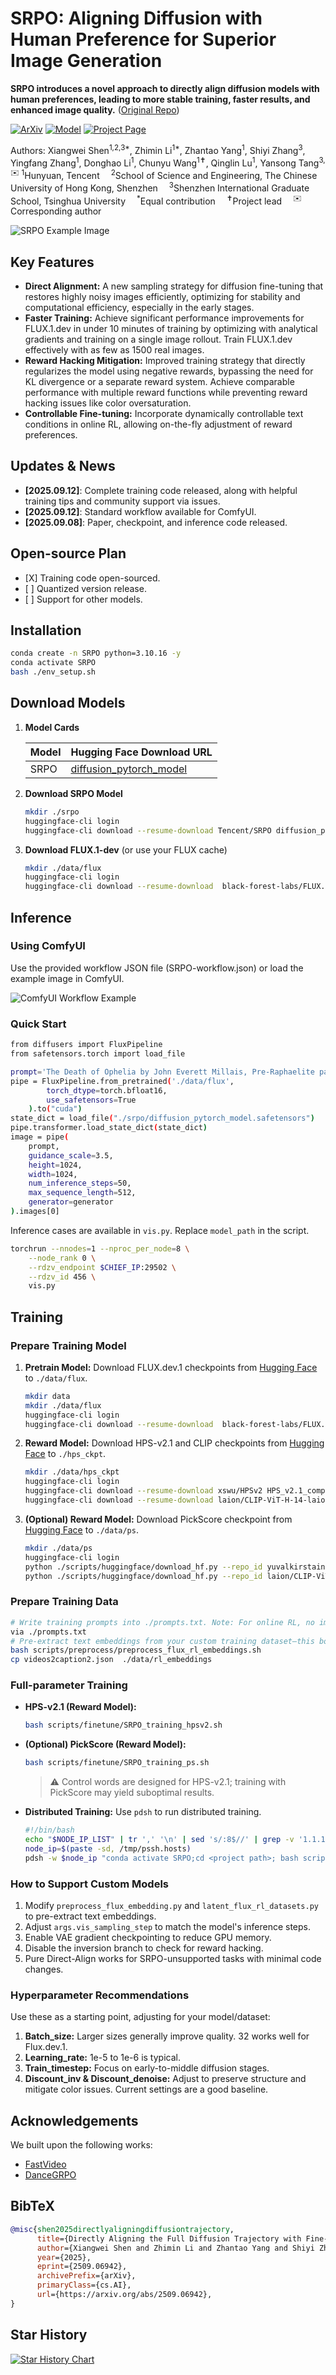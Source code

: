 # SRPO: Aligning Diffusion with Human Preference for Superior Image Generation

**SRPO introduces a novel approach to directly align diffusion models with human preferences, leading to more stable training, faster results, and enhanced image quality.** ([Original Repo](https://github.com/Tencent-Hunyuan/SRPO))

[![ArXiv](https://img.shields.io/badge/ArXiv-red?logo=arxiv)](https://arxiv.org/abs/2509.06942)
[![Model](https://img.shields.io/badge/Model-blue?logo=huggingface)](https://huggingface.co/tencent/SRPO/)
[![Project Page](https://img.shields.io/badge/%F0%9F%92%BB_Project-SRPO-blue)](https://tencent.github.io/srpo-project-page/)

Authors: Xiangwei Shen<sup>1,2,3*</sup>, Zhimin Li<sup>1*</sup>, Zhantao Yang<sup>1</sup>, Shiyi Zhang<sup>3</sup>, Yingfang Zhang<sup>1</sup>, Donghao Li<sup>1</sup>, Chunyu Wang<sup>1✝</sup>, Qinglin Lu<sup>1</sup>, Yansong Tang<sup>3,✉️</sup>
<sup>1</sup>Hunyuan, Tencent 
<sup>2</sup>School of Science and Engineering, The Chinese University of Hong Kong, Shenzhen 
<sup>3</sup>Shenzhen International Graduate School, Tsinghua University 
<sup>*</sup>Equal contribution 
<sup>✝</sup>Project lead 
<sup>✉️</sup>Corresponding author

![SRPO Example Image](assets/head.jpg)

## Key Features

*   **Direct Alignment:** A new sampling strategy for diffusion fine-tuning that restores highly noisy images efficiently, optimizing for stability and computational efficiency, especially in the early stages.
*   **Faster Training:** Achieve significant performance improvements for FLUX.1.dev in under 10 minutes of training by optimizing with analytical gradients and training on a single image rollout. Train FLUX.1.dev effectively with as few as 1500 real images.
*   **Reward Hacking Mitigation:**  Improved training strategy that directly regularizes the model using negative rewards, bypassing the need for KL divergence or a separate reward system. Achieve comparable performance with multiple reward functions while preventing reward hacking issues like color oversaturation.
*   **Controllable Fine-tuning:**  Incorporate dynamically controllable text conditions in online RL, allowing on-the-fly adjustment of reward preferences.

## Updates & News

*   **[2025.09.12]**: Complete training code released, along with helpful training tips and community support via issues.
*   **[2025.09.12]**: Standard workflow available for ComfyUI.
*   **[2025.09.08]**: Paper, checkpoint, and inference code released.

## Open-source Plan

*   \[X] Training code open-sourced.
*   \[ ] Quantized version release.
*   \[ ] Support for other models.

## Installation

```bash
conda create -n SRPO python=3.10.16 -y
conda activate SRPO
bash ./env_setup.sh
```

## Download Models

1.  **Model Cards**

    | Model         | Hugging Face Download URL                                       |
    | :------------ | :-------------------------------------------------------------- |
    | SRPO          | [diffusion\_pytorch\_model](https://huggingface.co/tencent/SRPO/tree/main) |

2.  **Download SRPO Model**
    ```bash
    mkdir ./srpo
    huggingface-cli login
    huggingface-cli download --resume-download Tencent/SRPO diffusion_pytorch_model.safetensors --local-dir ./srpo/
    ```
3.  **Download FLUX.1-dev** (or use your FLUX cache)
    ```bash
    mkdir ./data/flux
    huggingface-cli login
    huggingface-cli download --resume-download  black-forest-labs/FLUX.1-dev --local-dir ./data/flux
    ```

## Inference

### Using ComfyUI

Use the provided workflow JSON file (SRPO-workflow.json) or load the example image in ComfyUI.

![ComfyUI Workflow Example](comfyui/SRPO-workflow.png)

### Quick Start

```bash
from diffusers import FluxPipeline
from safetensors.torch import load_file

prompt='The Death of Ophelia by John Everett Millais, Pre-Raphaelite painting, Ophelia floating in a river surrounded by flowers, detailed natural elements, melancholic and tragic atmosphere'
pipe = FluxPipeline.from_pretrained('./data/flux',
        torch_dtype=torch.bfloat16,
        use_safetensors=True
    ).to("cuda")
state_dict = load_file("./srpo/diffusion_pytorch_model.safetensors")
pipe.transformer.load_state_dict(state_dict)
image = pipe(
    prompt,
    guidance_scale=3.5,
    height=1024,
    width=1024,
    num_inference_steps=50,
    max_sequence_length=512,
    generator=generator
).images[0]
```

Inference cases are available in `vis.py`. Replace `model_path` in the script.

```bash
torchrun --nnodes=1 --nproc_per_node=8 \
    --node_rank 0 \
    --rdzv_endpoint $CHIEF_IP:29502 \
    --rdzv_id 456 \
    vis.py
```

## Training

### Prepare Training Model

1.  **Pretrain Model:** Download FLUX.dev.1 checkpoints from [Hugging Face](https://huggingface.co/black-forest-labs/FLUX.1-dev) to `./data/flux`.
    ```bash
    mkdir data
    mkdir ./data/flux
    huggingface-cli login
    huggingface-cli download --resume-download  black-forest-labs/FLUX.1-dev --local-dir ./data/flux
    ```
2.  **Reward Model:** Download HPS-v2.1 and CLIP checkpoints from [Hugging Face](https://huggingface.co/xswu/HPSv2/tree/main) to `./hps_ckpt`.
    ```bash
    mkdir ./data/hps_ckpt
    huggingface-cli login
    huggingface-cli download --resume-download xswu/HPSv2 HPS_v2.1_compressed.pt --local-dir ./data/hps_ckpt
    huggingface-cli download --resume-download laion/CLIP-ViT-H-14-laion2B-s32B-b79K open_clip_pytorch_model.bin --local-dir ./data/hps_ckpt
    ```
3.  **(Optional) Reward Model:** Download PickScore checkpoint from [Hugging Face](https://huggingface.co/yuvalkirstain/PickScore_v1) to `./data/ps`.
    ```bash
    mkdir ./data/ps
    huggingface-cli login
    python ./scripts/huggingface/download_hf.py --repo_id yuvalkirstain/PickScore_v1  --local_dir ./data/ps
    python ./scripts/huggingface/download_hf.py --repo_id laion/CLIP-ViT-H-14-laion2B-s32B-b79K --local_dir ./data/clip
    ```

### Prepare Training Data

```bash
# Write training prompts into ./prompts.txt. Note: For online RL, no image-text pairs are needed—only inference text.
via ./prompts.txt
# Pre-extract text embeddings from your custom training dataset—this boosts training efficiency.
bash scripts/preprocess/preprocess_flux_rl_embeddings.sh
cp videos2caption2.json  ./data/rl_embeddings
```

### Full-parameter Training

*   **HPS-v2.1 (Reward Model):**
    ```bash
    bash scripts/finetune/SRPO_training_hpsv2.sh
    ```
*   **(Optional) PickScore (Reward Model):**
    ```bash
    bash scripts/finetune/SRPO_training_ps.sh
    ```
    > ⚠️  Control words are designed for HPS-v2.1; training with PickScore may yield suboptimal results.

*   **Distributed Training:**  Use `pdsh` to run distributed training.
    ```bash
    #!/bin/bash
    echo "$NODE_IP_LIST" | tr ',' '\n' | sed 's/:8$//' | grep -v '1.1.1.1' > /tmp/pssh.hosts
    node_ip=$(paste -sd, /tmp/pssh.hosts)
    pdsh -w $node_ip "conda activate SRPO;cd <project path>; bash scripts/finetune/SRPO_training_hpsv2.sh"
    ```

### How to Support Custom Models

1.  Modify `preprocess_flux_embedding.py` and `latent_flux_rl_datasets.py` to pre-extract text embeddings.
2.  Adjust `args.vis_sampling_step` to match the model's inference steps.
3.  Enable VAE gradient checkpointing to reduce GPU memory.
4.  Disable the inversion branch to check for reward hacking.
5.  Pure Direct-Align works for SRPO-unsupported tasks with minimal code changes.

### Hyperparameter Recommendations

Use these as a starting point, adjusting for your model/dataset:

1.  **Batch\_size:** Larger sizes generally improve quality.  32 works well for Flux.dev.1.
2.  **Learning\_rate:** 1e-5 to 1e-6 is typical.
3.  **Train\_timestep:** Focus on early-to-middle diffusion stages.
4.  **Discount\_inv & Discount\_denoise:** Adjust to preserve structure and mitigate color issues.  Current settings are a good baseline.

## Acknowledgements

We built upon the following works:

*   [FastVideo](https://github.com/hao-ai-lab/FastVideo)
*   [DanceGRPO](https://github.com/XueZeyue/DanceGRPO)

## BibTeX

```bibtex
@misc{shen2025directlyaligningdiffusiontrajectory,
      title={Directly Aligning the Full Diffusion Trajectory with Fine-Grained Human Preference}, 
      author={Xiangwei Shen and Zhimin Li and Zhantao Yang and Shiyi Zhang and Yingfang Zhang and Donghao Li and Chunyu Wang and Qinglin Lu and Yansong Tang},
      year={2025},
      eprint={2509.06942},
      archivePrefix={arXiv},
      primaryClass={cs.AI},
      url={https://arxiv.org/abs/2509.06942}, 
}
```

## Star History

[![Star History Chart](https://api.star-history.com/svg?repos=Tencent-Hunyuan/SRPO&type=Date)](https://www.star-history.com/#Tencent-Hunyuan/SRPO&Date)